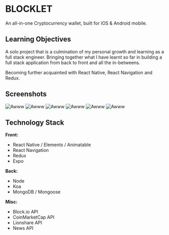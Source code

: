 # BLOCKLET

An all-in-one Cryptocurrency wallet, built for IOS & Android mobile.

## Learning Objectives

A solo project that is a culmination of my personal growth and learning as a full stack engineer. Bringing together what I have learnt so far in building a full stack application from back to front and all the in-betweens.

Becoming further acquainted with React Native, React Navigation and Redux.

## Screenshots

![Awww](https://i.imgur.com/x7kubfU.png "Yeah")
![Awww](https://i.imgur.com/a2zhZFE.png "Yeah")
![Awww](https://i.imgur.com/La0vibw.png "Yeah")
![Awww](https://i.imgur.com/WQqIdQ6.png "Yeah")
![Awww](https://i.imgur.com/uiP8rMF.png "Yeah")
![Awww](https://i.imgur.com/zujzCPN.png "Yeah")

## Technology Stack

**Front:**

* React Native / Elements / Animatable
* React Navigation
* Redux
* Expo

**Back:**

* Node
* Koa
* MongoDB / Mongoose

**Misc:**

* Block.io API
* CoinMarketCap API
* Lionshare API
* News API
